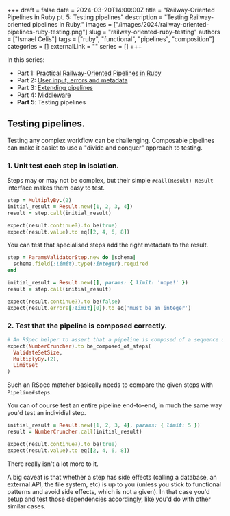 +++
draft = false
date = 2024-03-20T14:00:00Z
title = "Railway-Oriented Pipelines in Ruby pt. 5: Testing pipelines"
description = "Testing Railway-oriented pipelines in Ruby."
images = ["/images/2024/railway-oriented-pipelines-ruby-testing.png"]
slug = "railway-oriented-ruby-testing"
authors = ["Ismael Celis"]
tags = ["ruby", "functional", "pipelines", "composition"]
categories = []
externalLink = ""
series = []
+++

In this series:
* Part 1: [Practical Railway-Oriented Pipelines in Ruby](/posts/practical-railway-oriented-pipelines-in-ruby/)
* Part 2: [User input, errors and metadata](/posts/railway-oriented-ruby-result-metadata/)
* Part 3: [Extending pipelines](/posts/railway-oriented-ruby-extending-pipelines/)
* Part 4: [Middleware](/posts/railway-oriented-ruby-middleware/)
* **Part 5**: Testing pipelines

## Testing pipelines.

Testing any complex workflow can be challenging. Composable pipelines can make it easiet to use a "divide and conquer" approach to testing.

### 1. Unit test each step in isolation.

Steps may or may not be complex, but their simple `#call(Result) Result` interface makes them easy to test.

```ruby
step = MultiplyBy.(2)
initial_result = Result.new([1, 2, 3, 4])
result = step.call(initial_result)

expect(result.continue?).to be(true)
expect(result.value).to eq([2, 4, 6, 8])
```

You can test that specialised steps add the right metadata to the result.

```ruby
step = ParamsValidatorStep.new do |schema|
  schema.field(:limit).type(:integer).required
end

initial_result = Result.new([], params: { limit: 'nope!' })
result = step.call(initial_result)

expect(result.continue?).to be(false)
expect(result.errors[:limit][0]).to eq('must be an integer')
```

### 2. Test that the pipeline is composed correctly.

```ruby
# An RSpec helper to assert that a pipeline is composed of a sequence of steps
expect(NumberCruncher).to be_composed_of_steps(
  ValidateSetSize,
  MultiplyBy.(2),
  LimitSet
)
```

Such an RSpec matcher basically needs to compare the given steps with `Pipeline#steps`.

You can of course test an entire pipeline end-to-end, in much the same way you'd test an individial step.

```ruby
initial_result = Result.new([1, 2, 3, 4], params: { limit: 5 })
result = NumberCruncher.call(initial_result)

expect(result.continue?).to be(true)
expect(result.value).to eq([2, 4, 6, 8])
```

There really isn't a lot more to it.

A big caveat is that whether a step has side effects (calling a database, an external API, the file system, etc) is up to you (unless you stick to functional patterns and avoid side effects, which is not a given).
In that case you'd setup and test those dependencies accordingly, like you'd do with other similar cases.

